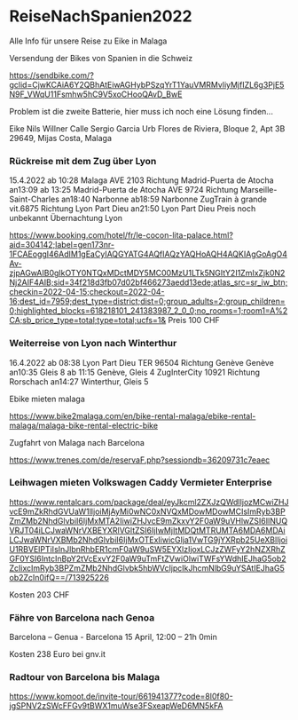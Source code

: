 # ReiseNachSpanien2022

Alle Info für unsere Reise zu Eike in Malaga

Versendung der Bikes von Spanien in die Schweiz

https://sendbike.com/?gclid=CjwKCAiA6Y2QBhAtEiwAGHybPSzqYrT1YauVMRMvliyMjfIZL6g3PjE5N9F_VWqU11Fsmhw5hC9V5xoCHooQAvD_BwE

Problem ist die zweite Batterie, hier muss ich noch eine Lösung finden... 


Eike Nils Willner
Calle Sergio Garcia
Urb Flores de Riviera, Bloque 2, Apt 3B
29649, Mijas Costa, Malaga

### Rückreise mit dem Zug über Lyon  
15.4.2022
ab 10:28 Malaga AVE 2103 Richtung Madrid-Puerta de Atocha an13:09
ab 13:25 Madrid-Puerta de Atocha AVE 9724 Richtung Marseille-Saint-Charles an18:40 Narbonne
ab18:59 Narbonne ZugTrain à grande vit.6875 Richtung Lyon Part Dieu an21:50 Lyon Part Dieu
Preis noch unbekannt
Übernachtung Lyon 

https://www.booking.com/hotel/fr/le-cocon-lita-palace.html?aid=304142;label=gen173nr-1FCAEoggI46AdIM1gEaCyIAQGYATG4AQfIAQzYAQHoAQH4AQKIAgGoAgO4Av-zjpAGwAIB0gIkOTY0NTQxMDctMDY5MC00MzU1LTk5NGItY2I1ZmIxZjk0N2Nj2AIF4AIB;sid=34f218d3fb07d02bf466273aedd13ede;atlas_src=sr_iw_btn;checkin=2022-04-15;checkout=2022-04-16;dest_id=7959;dest_type=district;dist=0;group_adults=2;group_children=0;highlighted_blocks=618218101_241383987_2_0_0;no_rooms=1;room1=A%2CA;sb_price_type=total;type=total;ucfs=1&
Preis 100 CHF
### Weiterreise von Lyon nach Winterthur
16.4.2022
ab 08:38 Lyon Part Dieu TER 96504 Richtung Genève Genève an10:35 Gleis 8
ab 11:15 Genève, Gleis 4 ZugInterCity 10921 Richtung Rorschach an14:27 Winterthur, Gleis 5



Ebike mieten malaga

https://www.bike2malaga.com/en/bike-rental-malaga/ebike-rental-malaga/malaga-bike-rental-electric-bike




Zugfahrt von Malaga nach Barcelona


https://www.trenes.com/de/reservaF.php?sessiondb=36209731c7eaec



### Leihwagen mieten Volkswagen Caddy Vermieter Enterprise 
https://www.rentalcars.com/package/deal/eyJkcml2ZXJzQWdlIjozMCwiZHJvcE9mZkRhdGVUaW1lIjoiMjAyMi0wNC0xNVQxMDowMDowMCIsImRyb3BPZmZMb2NhdGlvbiI6IjMxMTA2IiwiZHJvcE9mZkxvY2F0aW9uVHlwZSI6IlNUQVRJT04iLCJwaWNrVXBEYXRlVGltZSI6IjIwMjItMDQtMTRUMTA6MDA6MDAiLCJwaWNrVXBMb2NhdGlvbiI6IjMxOTExIiwicGlja1VwTG9jYXRpb25UeXBlIjoiU1RBVElPTiIsInJlbnRhbER1cmF0aW9uSW5EYXlzIjoxLCJzZWFyY2hNZXRhZGF0YSI6IntcInBpY2tVcExvY2F0aW9uTmFtZVwiOlwiTWFsYWdhIEJhaG5ob2ZcIixcImRyb3BPZmZMb2NhdGlvbk5hbWVcIjpcIkJhcmNlbG9uYSAtIEJhaG5ob2ZcIn0ifQ==/713925226

Kosten 203 CHF

### Fähre von Barcelona nach Genoa 
Barcelona
 – 
Genua - Barcelona
15 April, 12:00 – 21h 0min

Kosten 238 Euro bei gnv.it 


### Radtour von Barcelona bis Malaga
https://www.komoot.de/invite-tour/661941377?code=8l0f80-jgSPNV2zSWcFFGv9tBWX1muWse3FSxeapWeD6MN5kFA




